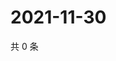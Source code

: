 # 2021-11-30

共 0 条

<!-- BEGIN WEIBO -->
<!-- 最后更新时间 Tue Nov 30 2021 16:14:30 GMT+0800 (China Standard Time) -->

<!-- END WEIBO -->
